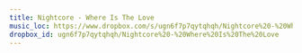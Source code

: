 ```yaml
---
title: Nightcore - Where Is The Love
music_loc: https://www.dropbox.com/s/ugn6f7p7qytqhqh/Nightcore%20-%20Where%20Is%20The%20Love?dl=0
dropbox_id: ugn6f7p7qytqhqh/Nightcore%20-%20Where%20Is%20The%20Love
---
```


